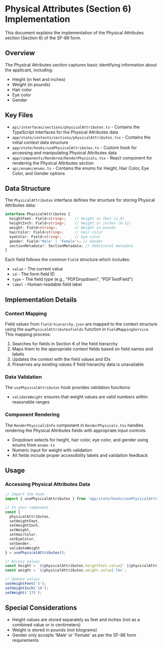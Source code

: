 # Physical Attributes (Section 6) Implementation

This document explains the implementation of the Physical Attributes section (Section 6) of the SF-86 form.

## Overview

The Physical Attributes section captures basic identifying information about the applicant, including:
- Height (in feet and inches)
- Weight (in pounds)
- Hair color
- Eye color
- Gender

## Key Files

- `api/interfaces/sections/physicalAttributes.ts` - Contains the TypeScript interfaces for the Physical Attributes data
- `app/state/contexts/sections/physicalAttributes.tsx` - Contains the initial context data structure
- `app/state/hooks/usePhysicalAttributes.ts` - Custom hook for accessing and manipulating Physical Attributes data
- `app/components/Rendered/RenderPhysicals.tsx` - React component for rendering the Physical Attributes section
- `api/enums/enums.ts` - Contains the enums for Height, Hair Color, Eye Color, and Gender options

## Data Structure

The `PhysicalAttributes` interface defines the structure for storing Physical Attributes data:

```typescript
interface PhysicalAttributes {
  heightFeet: Field<string>;    // Height in feet (1-9)
  heightInch: Field<string>;    // Height in inches (0-11)
  weight: Field<string>;        // Weight in pounds
  hairColor: Field<string>;     // Hair color
  eyeColor: Field<string>;      // Eye color
  gender: Field<'Male' | 'Female'>; // Gender
  sectionMetadata?: SectionMetadata; // Additional metadata
}
```

Each field follows the common `Field` structure which includes:
- `value` - The current value
- `id` - The form field ID
- `type` - The field type (e.g., "PDFDropdown", "PDFTextField")
- `label` - Human-readable field label

## Implementation Details

### Context Mapping

Field values from `field-hierarchy.json` are mapped to the context structure using the `mapPhysicalAttributesFields` function in `FieldMappingService`. This mapping process:

1. Searches for fields in Section 6 of the field hierarchy
2. Maps them to the appropriate context fields based on field names and labels
3. Updates the context with the field values and IDs
4. Preserves any existing values if field hierarchy data is unavailable

### Data Validation

The `usePhysicalAttributes` hook provides validation functions:
- `validateWeight` ensures that weight values are valid numbers within reasonable ranges

### Component Rendering

The `RenderPhysicalsInfo` component in `RenderPhysicals.tsx` handles rendering the Physical Attributes fields with appropriate input controls:
- Dropdown selects for height, hair color, eye color, and gender using enums from `enums.ts`
- Numeric input for weight with validation
- All fields include proper accessibility labels and validation feedback

## Usage

### Accessing Physical Attributes Data

```typescript
// Import the hook
import { usePhysicalAttributes } from 'app/state/hooks/usePhysicalAttributes';

// In your component
const { 
  physicalAttributes, 
  setHeightFeet,
  setHeightInch,
  setWeight,
  setHairColor,
  setEyeColor,
  setGender,
  validateWeight
} = usePhysicalAttributes();

// Access values
const height = `${physicalAttributes.heightFeet.value}' ${physicalAttributes.heightInch.value}"`;
const weight = `${physicalAttributes.weight.value} lbs`;

// Update values
setHeightFeet('5');
setHeightInch('10');
setWeight('175');
```

## Special Considerations

- Height values are stored separately as feet and inches (not as a combined value or in centimeters)
- Weight is stored in pounds (not kilograms)
- Gender only accepts 'Male' or 'Female' as per the SF-86 form requirements 